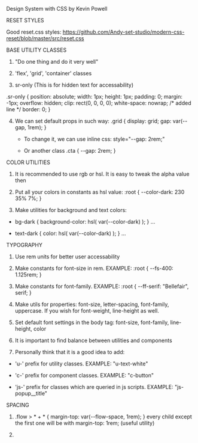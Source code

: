 Design System with CSS by Kevin Powell


RESET STYLES

Good reset.css styles: https://github.com/Andy-set-studio/modern-css-reset/blob/master/src/reset.css


BASE UTILITY CLASSES

1) "Do one thing and do it very well"

2) 'flex', 'grid', 'container' classes

3) sr-only (This is for hidden text for accessability)

.sr-only {
  position: absolute;
  width: 1px;
  height: 1px;
  padding: 0;
  margin: -1px;
  overflow: hidden;
  clip: rect(0, 0, 0, 0);
  white-space: nowrap; /* added line */
  border: 0;
}

4) We can set default props in such way: .grid { display: grid; gap: var(--gap, 1rem); }

   - To change it, we can use inline css: style="--gap: 2rem;"

   - Or another class .cta { --gap: 2rem; }


COLOR UTILITIES

1) It is recommended to use rgb or hsl. It is easy to tweak the alpha value then

2) Put all your colors in constants as hsl value: :root { --color-dark: 230 35% 7%; }

3) Make utilities for background and text colors:

  - bg-dark { background-color: hsl( var(--color-dark) ); } ...

  - text-dark { color: hsl( var(--color-dark) ); } ...

  
TYPOGRAPHY

1) Use rem units for better user accessability

2) Make constants for font-size in rem. EXAMPLE: :root { --fs-400: 1.125rem; }

3) Make constants for font-family. EXAMPLE: :root { --ff-serif: "Bellefair", serif; }

4) Make utils for properties: font-size, letter-spacing, font-family, uppercase. If you wish for font-weight, line-height as well.

5) Set default font settings in the body tag: font-size, font-family, line-height, color

6) It is important to find balance between utilities and components

7) Personally think that it is a good idea to add:
  
  - 'u-' prefix for utility classes. EXAMPLE:  "u-text-white"

  - 'c-' prefix for component classes.  EXAMPLE:  "c-button" 

  - 'js-' prefix for classes which are queried in js scripts.  EXAMPLE:  "js-popup__title"


SPACING

1) .flow > * + * { margin-top: var(--flow-space, 1rem); }  every child except the first one will be with margin-top: 1rem;  (useful utility)

2) 

